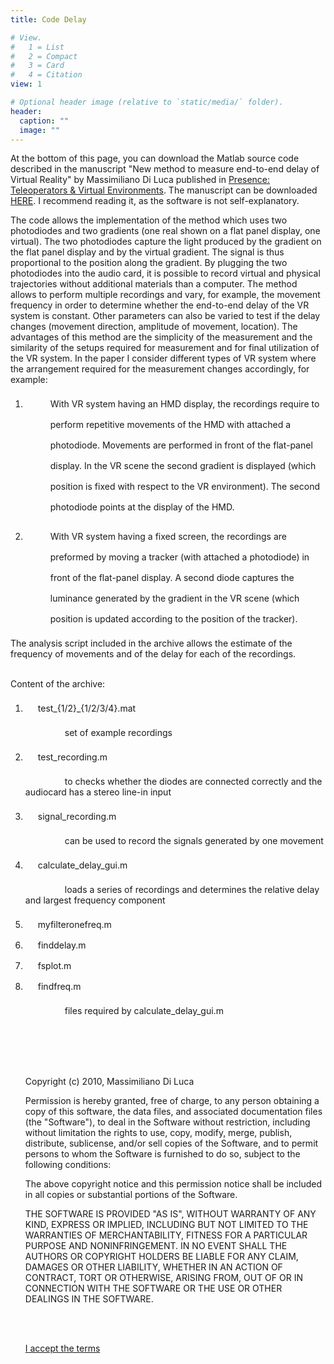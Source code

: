 ```yaml
---
title: Code Delay

# View.
#   1 = List
#   2 = Compact
#   3 = Card
#   4 = Citation
view: 1

# Optional header image (relative to `static/media/` folder).
header:
  caption: ""
  image: ""
---
```


<p style="padding-top: 0pt; " class="paragraph_style_3">At the bottom of this page, you can download the Matlab source code described in the manuscript &quot;New method to measure end-to-end delay of Virtual Reality&quot; by Massimiliano Di Luca published in <a href="https://direct.mit.edu/pvar/article/19/6/569/18788/New-Method-to-Measure-End-to-End-Delay-of-Virtual">Presence: Teleoperators &amp; Virtual Environments</a>. The manuscript can be downloaded <a href="../publication/di-luca-2010/">HERE</a>. I recommend reading it, as the software is not self-explanatory. <br /></p>
<p class="paragraph_style_3">The code allows the implementation of the method which uses two photodiodes and two gradients (one real shown on a flat panel display, one virtual). The two photodiodes capture the light produced by the gradient on the flat panel display and by the virtual gradient. The signal is thus proportional to the position along the gradient. By plugging the two photodiodes into the audio card, it is possible to record virtual and physical trajectories without additional materials than a computer. The method allows to perform multiple recordings and vary, for example, the movement frequency in order to determine whether the end-to-end delay of the VR system is constant. Other parameters can also be varied to test if the delay changes (movement direction, amplitude of movement, location). The advantages of this method are the simplicity of the measurement and the similarity of the setups required for measurement and for final utilization of the VR system. In the paper I consider different types of VR system where the arrangement required for the measurement changes accordingly, for example:<br /></p>
<ol>
  <li style="line-height: 33px; padding-left: 40px; text-indent: -20px; " class="full-width">
  With VR system having an HMD display, the recordings require to perform repetitive movements of the HMD with attached a photodiode. Movements are performed in front of the flat-panel display. In the VR scene the second gradient is displayed (which position is fixed with respect to the VR environment). The second photodiode points at the display of the HMD. <br /></p>
  </li>
  <li style="line-height: 33px; padding-left: 40px; text-indent: -20px; " class="full-width">
 With VR system having a fixed screen, the recordings are preformed by moving a tracker (with attached a photodiode) in front of the flat-panel display. A second diode captures the luminance generated by the gradient in the VR scene (which position is updated according to the position of the tracker). <br /></p>
  </li>
</ol>
<p class="paragraph_style_3">The analysis script included in the archive allows the estimate of the frequency of movements and of the delay for each of the recordings. <br /><br /></p>
<p class="paragraph_style_3">Content of the archive: <br /></p>
<ol>
  <li style="line-height: 33px; padding-left: 40px; text-indent: -20px; " class="full-width">
  test_{1/2}_{1/2/3/4}.mat </li>
<p class="paragraph_style_3">                set of example recordings <br /></p>

  <li style="line-height: 33px; padding-left: 40px; text-indent: -20px; " class="full-width">
  test_recording.m </li>
  <p class="paragraph_style_3">                to checks whether the diodes are connected correctly and the audiocard has a stereo line-in input <br /></p>

  <li style="line-height: 33px; padding-left: 40px; text-indent: -20px; " class="full-width">
  signal_recording.m </li>
  <p class="paragraph_style_3">                can be used to record the signals generated by one movement <br /></p>

  <li style="line-height: 33px; padding-left: 40px; text-indent: -20px; " class="full-width">
calculate_delay_gui.m </li>
<p class="paragraph_style_3">                loads a series of recordings and determines the relative delay and largest frequency component<br /></p>

  <li style="line-height: 33px; padding-left: 40px; text-indent: -20px; " class="full-width">
  myfilteronefreq.m <br /></li>

  <li style="line-height: 33px; padding-left: 40px; text-indent: -20px; " class="full-width">
  finddelay.m </li>
  <li style="line-height: 33px; padding-left: 40px; text-indent: -20px; " class="full-width">
  fsplot.m </li>
  <li style="line-height: 33px; padding-left: 40px; text-indent: -20px; " class="full-width">
  findfreq.m  </li>

<p class="paragraph_style_3">                files required by calculate_delay_gui.m <br /><br /></p>

<br />
<br />
<br />

<p class="paragraph_style_3">Copyright (c) 2010, Massimiliano Di Luca <br /></p>
<p class="paragraph_style_3">Permission is hereby granted, free of charge, to any person obtaining a copy of this software, the data files, and associated documentation files (the &quot;Software&quot;), to deal in the Software without restriction, including without limitation the rights to use, copy, modify, merge, publish, distribute, sublicense, and/or sell copies of the Software, and to permit persons to whom the Software is furnished to do so, subject to the following conditions: <br /></p>
<p class="paragraph_style_3">The above copyright notice and this permission notice shall be included in all copies or substantial portions of the Software. <br /></p>
<p class="paragraph_style_3">THE SOFTWARE IS PROVIDED &quot;AS IS&quot;, WITHOUT WARRANTY OF ANY KIND, EXPRESS OR IMPLIED, INCLUDING BUT NOT LIMITED TO THE WARRANTIES OF MERCHANTABILITY, FITNESS FOR A PARTICULAR PURPOSE AND NONINFRINGEMENT. IN NO EVENT SHALL THE AUTHORS OR COPYRIGHT HOLDERS BE LIABLE FOR ANY CLAIM, DAMAGES OR OTHER LIABILITY, WHETHER IN AN ACTION OF CONTRACT, TORT OR OTHERWISE, ARISING FROM, OUT OF OR IN CONNECTION WITH THE SOFTWARE OR THE USE OR OTHER DEALINGS IN THE SOFTWARE. <br /></p>
<br />
<br />
<p><a class="class1" title="/pages/delay_measurement_0_3.zip" href="/pages/delay_measurement_0_3.zip">I accept the terms</a></p>
<br />
<br />
<br />
